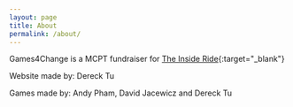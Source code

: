 ```yaml
---
layout: page
title: About
permalink: /about/
---
```


Games4Change is a MCPT fundraiser for [The Inside Ride](http://www.theinsideride.com/){:target="_blank"}

Website made by: Dereck Tu

Games made by: Andy Pham, David Jacewicz and Dereck Tu

